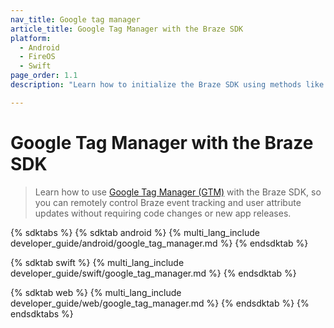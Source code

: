 ```yaml
---
nav_title: Google tag manager
article_title: Google Tag Manager with the Braze SDK
platform: 
  - Android
  - FireOS
  - Swift
page_order: 1.1
description: "Learn how to initialize the Braze SDK using methods like runtime initialization, delayed initialization, or Google Tag Manager."

---
```


# Google Tag Manager with the Braze SDK

> Learn how to use [Google Tag Manager (GTM)](https://developers.google.com/tag-platform/tag-manager) with the Braze SDK, so you can remotely control Braze event tracking and user attribute updates without requiring code changes or new app releases.

{% sdktabs %}
{% sdktab android %}
{% multi_lang_include developer_guide/android/google_tag_manager.md %}
{% endsdktab %}

{% sdktab swift %}
{% multi_lang_include developer_guide/swift/google_tag_manager.md %}
{% endsdktab %}

{% sdktab web %}
{% multi_lang_include developer_guide/web/google_tag_manager.md %}
{% endsdktab %}
{% endsdktabs %}
